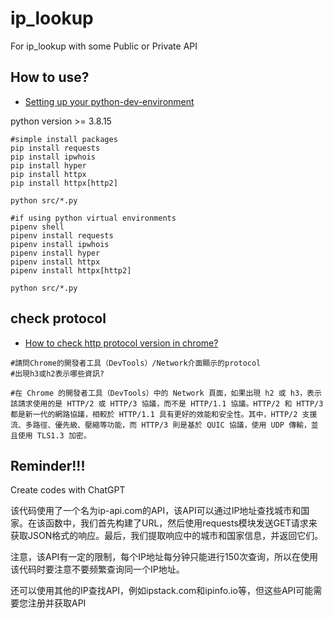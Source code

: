 # ip_lookup
For ip_lookup with some Public or Private API 

## How to use?

* [Setting up your python-dev-environment](https://github.com/hong539/setup_dev_environment/tree/main/programing_languages/python)

python version >= 3.8.15

```shell
#simple install packages
pip install requests
pip install ipwhois
pip install hyper
pip install httpx
pip install httpx[http2]

python src/*.py

#if using python virtual environments
pipenv shell
pipenv install requests
pipenv install ipwhois
pipenv install hyper
pipenv install httpx
pipenv install httpx[http2]

python src/*.py
```

## check protocol

* [How to check http protocol version in chrome?](https://www.sudshekhar.com/blog/http-protocol-check-in-chrome)

```shell
#請問Chrome的開發者工具（DevTools）/Network介面顯示的protocol
#出現h3或h2表示哪些資訊?

#在 Chrome 的開發者工具（DevTools）中的 Network 頁面，如果出現 h2 或 h3，表示該請求使用的是 HTTP/2 或 HTTP/3 協議，而不是 HTTP/1.1 協議。HTTP/2 和 HTTP/3 都是新一代的網路協議，相較於 HTTP/1.1 具有更好的效能和安全性。其中，HTTP/2 支援流、多路徑、優先級、壓縮等功能，而 HTTP/3 則是基於 QUIC 協議，使用 UDP 傳輸，並且使用 TLS1.3 加密。
```



## Reminder!!!
Create codes with ChatGPT

该代码使用了一个名为ip-api.com的API，该API可以通过IP地址查找城市和国家。在该函数中，我们首先构建了URL，然后使用requests模块发送GET请求来获取JSON格式的响应。最后，我们提取响应中的城市和国家信息，并返回它们。

注意，该API有一定的限制，每个IP地址每分钟只能进行150次查询，所以在使用该代码时要注意不要频繁查询同一个IP地址。

还可以使用其他的IP查找API，例如ipstack.com和ipinfo.io等，但这些API可能需要您注册并获取API